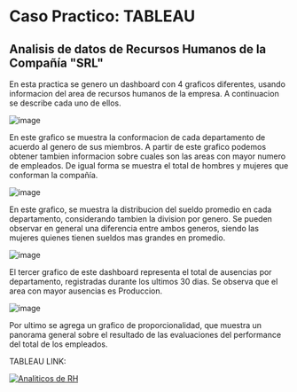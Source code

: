 # Caso Practico: TABLEAU

## Analisis de datos de Recursos Humanos de la Compañía "SRL"

En esta practica se genero un dashboard con 4 graficos diferentes, usando informacion del area de recursos humanos de la empresa. A continuacion se describe cada uno de ellos.


![image](https://github.com/user-attachments/assets/45c6b88d-46be-4d18-a2e4-d998620369bc)

En este grafico se muestra la conformacion de cada departamento de acuerdo al genero de sus miembros. A partir de este grafico podemos obtener tambien informacion sobre cuales son las areas con mayor numero de empleados. 
De igual forma se muestra el total de hombres y mujeres que conforman la compañía.



![image](https://github.com/user-attachments/assets/1dfdfd38-e3c1-4679-9f79-865a4a7f474d)

En este grafico, se muestra la distribucion del sueldo promedio en cada departamento, considerando tambien la division por genero. Se pueden observar en general una diferencia entre ambos generos, siendo las mujeres quienes tienen sueldos mas grandes en promedio.


![image](https://github.com/user-attachments/assets/c7b9d80c-0c12-4bc8-80f0-89a45521abcc)


El tercer grafico de este dashboard representa el total de ausencias por departamento, registradas durante los ultimos 30 dias. Se observa que el area con mayor ausencias es Produccion.


![image](https://github.com/user-attachments/assets/dbde2a2f-6827-40d4-ab02-b45117f27455)

Por ultimo se agrega un grafico de proporcionalidad, que muestra un panorama general sobre el resultado de las evaluaciones del performance del total de los empleados. 

TABLEAU LINK: <div class='tableauPlaceholder' id='viz1723919146135' style='position: relative'><noscript><a href='#'><img alt='Analiticos de RH  ' src='https:&#47;&#47;public.tableau.com&#47;static&#47;images&#47;ZX&#47;ZXNBH9H4N&#47;1_rss.png' style='border: none' /></a></noscript><object class='tableauViz'  style='display:none;'><param name='host_url' value='https%3A%2F%2Fpublic.tableau.com%2F' /> <param name='embed_code_version' value='3' /> <param name='path' value='shared&#47;ZXNBH9H4N' /> <param name='toolbar' value='yes' /><param name='static_image' value='https:&#47;&#47;public.tableau.com&#47;static&#47;images&#47;ZX&#47;ZXNBH9H4N&#47;1.png' /> <param name='animate_transition' value='yes' /><param name='display_static_image' value='yes' /><param name='display_spinner' value='yes' /><param name='display_overlay' value='yes' /><param name='display_count' value='yes' /><param name='language' value='en-US' /><param name='filter' value='publish=yes' /></object></div>                <script type='text/javascript'>                    var divElement = document.getElementById('viz1723919146135');                    var vizElement = divElement.getElementsByTagName('object')[0];                    if ( divElement.offsetWidth > 800 ) { vizElement.style.width='100%';vizElement.style.height=(divElement.offsetWidth*0.75)+'px';} else if ( divElement.offsetWidth > 500 ) { vizElement.style.width='100%';vizElement.style.height=(divElement.offsetWidth*0.75)+'px';} else { vizElement.style.width='100%';vizElement.style.height='1227px';}                     var scriptElement = document.createElement('script');                    scriptElement.src = 'https://public.tableau.com/javascripts/api/viz_v1.js';                    vizElement.parentNode.insertBefore(scriptElement, vizElement);                </script>
